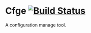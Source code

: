 # Cfge [![Build Status](https://travis-ci.com/mcacek/cfge.svg?branch=master)](https://travis-ci.com/mcacek/cfge)
A configuration manage tool.
